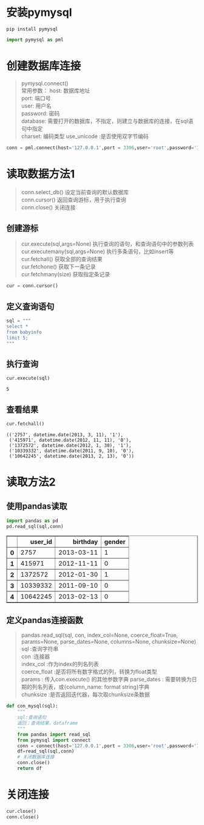# 安装pymysql
```
pip install pymysql
```


```python
import pymysql as pml
```

# 创建数据库连接  
> pymysql.connect()  
> 常用参数：
> host: 数据库地址  
> port: 端口号    
> user: 用户名  
> password: 密码  
> database: 需要打开的数据库，不指定，则建立与数据库的连接，在sql语句中指定  
> charset: 编码类型
> use_unicode :是否使用双字节编码  


```python
conn = pml.connect(host='127.0.0.1',port = 3306,user='root',password='123456',database='mytest',charset='utf8')
```

# 读取数据方法1

> conn.select_db() 设定当前查询的默认数据库  
> conn.cursor()  返回查询游标，用于执行查询  
> conn.close() 关闭连接  

## 创建游标  
> cur.execute(sql,args=None)  执行查询的语句，和查询语句中的参数列表  
> cur.executemany(sql,args=None)  执行多条语句，比如insert等  
> cur.fetchall()  获取全部的查询结果  
> cur.fetchone() 获取下一条记录  
> cur.fetchmany(size) 获取指定条记录  



```python
cur = conn.cursor() 

```

## 定义查询语句


```python
sql = """
select *
from babyinfo
limit 5;
"""
```

## 执行查询


```python
cur.execute(sql)
```




    5



## 查看结果


```python
cur.fetchall() 
```




    (('2757', datetime.date(2013, 3, 11), '1'),
     ('415971', datetime.date(2012, 11, 11), '0'),
     ('1372572', datetime.date(2012, 1, 30), '1'),
     ('10339332', datetime.date(2011, 9, 10), '0'),
     ('10642245', datetime.date(2013, 2, 13), '0'))



# 读取方法2

## 使用pandas读取


```python
import pandas as pd 
pd.read_sql(sql,conn)
```




<div>
<style scoped>
    .dataframe tbody tr th:only-of-type {
        vertical-align: middle;
    }

    .dataframe tbody tr th {
        vertical-align: top;
    }

    .dataframe thead th {
        text-align: right;
    }
</style>
<table border="1" class="dataframe">
  <thead>
    <tr style="text-align: right;">
      <th></th>
      <th>user_id</th>
      <th>birthday</th>
      <th>gender</th>
    </tr>
  </thead>
  <tbody>
    <tr>
      <th>0</th>
      <td>2757</td>
      <td>2013-03-11</td>
      <td>1</td>
    </tr>
    <tr>
      <th>1</th>
      <td>415971</td>
      <td>2012-11-11</td>
      <td>0</td>
    </tr>
    <tr>
      <th>2</th>
      <td>1372572</td>
      <td>2012-01-30</td>
      <td>1</td>
    </tr>
    <tr>
      <th>3</th>
      <td>10339332</td>
      <td>2011-09-10</td>
      <td>0</td>
    </tr>
    <tr>
      <th>4</th>
      <td>10642245</td>
      <td>2013-02-13</td>
      <td>0</td>
    </tr>
  </tbody>
</table>
</div>



## 定义pandas连接函数
> pandas.read_sql(sql, con, index_col=None, coerce_float=True, params=None, parse_dates=None, columns=None, chunksize=None)  
> sql :查询字符串  
> con :连接器  
> index_col :作为index的列名列表  
> coerce_float :是否将所有数字格式的列，转换为float类型  
> params : 传入con.execute() 的其他参数字典
> parse_dates : 需要转换为日期的列名列表，或{column_name: format string}字典  
> chunksize :是否返回迭代器，每次取chunksize条数据 


```python
def con_mysql(sql):
    """
    sql:查询语句
    返回：查询结果，dataframe
    """
    from pandas import read_sql
    from pymysql import connect
    conn = connect(host='127.0.0.1',port = 3306,user='root',password='123456',database='mytest',charset='utf8')
    df=read_sql(sql,conn)
    # 关闭数据库连接
    conn.close()
    return df

```

# 关闭连接


```python
cur.close() 
conn.close()

```
